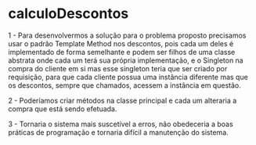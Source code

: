 # calculoDescontos

1 - Para desenvolvermos a solução para o problema proposto precisamos usar o padrão Template Method nos descontos, pois cada um deles é implementado de forma semelhante e podem ser filhos de uma classe abstrata onde cada um terá sua própria implementação, e o Singleton na compra do cliente em si mas esse singleton teria que ser criado por requisição, para que cada cliente possua uma instância diferente mas que os descontos, sempre que chamados, acessem a instância em questão.

2 - Poderíamos criar métodos na classe principal e cada um alteraria a compra que está sendo efetuada.

3 - Tornaria o sistema mais suscetível a erros, não obedeceria a boas práticas de programação e tornaria difícil a manutenção do sistema.
